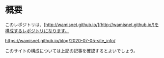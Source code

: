 # 概要

このレポジトリは、[http://wamisnet.github.io/](http://wamisnet.github.io/)を構成するレポジトリになります。

https://wamisnet.github.io/blog/2020-07-05-site_info/

このサイトの構成については上記の記事を確認するとよいでしょう。
